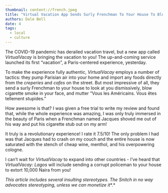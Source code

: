 ```yaml
---
thumbnail: content://french.jpeg
title: "Virtual Vacation App Sends Surly Frenchman To Your House To Blow Cigarette Smoke In Your Face"
authors: Dale Bell
date: 4
tags:
  - local
  - culture
---
```


The COVID-19 pandemic has derailed vacation travel, but a new app called *VirtualVacay* is bringing the vacation to you! The up-and-coming service launched its first “vacation”, a Paris-centered experience, yesterday.

To make the experience fully authentic, *VirtualVacay* employs a number of tactics: they pump Parisian air into your home and import any foods directly from the *creperies* and *cafes* on the street. But most impressive of all, they send a surly Frenchman to your house to look at you dismissively, blow cigarette smoke in your face, and mutter “Vous les Américains. Vous êtes tellement stupides.”

How awesome is that? I was given a free trial to write my review and found that, while the whole experience was amazing, I was only truly immersed in the beauty of Paris when a Frenchman named Jacques shoved me out of his way and put his cigarette stub out on my arm!

It truly is a revolutionary experience! I rate it 7.5/10! The only problem I had was that Jacques had to crash on my couch and the entire house is now saturated with the stench of cheap wine, menthol, and his overpowering cologne.

I can’t wait for *VirtualVacay* to expand into other countries - I’ve heard that *VirtualVacay: Lagos* will include sending a corrupt policeman to your house to extort 10,000 Naira from you!

*This article includes several insulting stereotypes. The Snitch in no way advocates stereotyping, unless we can monetize it**.*
